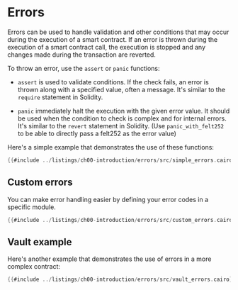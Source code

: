 # Errors

Errors can be used to handle validation and other conditions that may occur during the execution of a smart contract.
If an error is thrown during the execution of a smart contract call, the execution is stopped and any changes made during the transaction are reverted.

To throw an error, use the `assert` or `panic` functions:

- `assert` is used to validate conditions.
  If the check fails, an error is thrown along with a specified value, often a message.
  It's similar to the `require` statement in Solidity.

- `panic` immediately halt the execution with the given error value.
  It should be used when the condition to check is complex and for internal errors. It's similar to the `revert` statement in Solidity.
  (Use `panic_with_felt252` to be able to directly pass a felt252 as the error value)

Here's a simple example that demonstrates the use of these functions:

```rust
{{#include ../listings/ch00-introduction/errors/src/simple_errors.cairo}}
```

## Custom errors

You can make error handling easier by defining your error codes in a specific module.

```rust
{{#include ../listings/ch00-introduction/errors/src/custom_errors.cairo}}
```

## Vault example

Here's another example that demonstrates the use of errors in a more complex contract:

```rust
{{#include ../listings/ch00-introduction/errors/src/vault_errors.cairo}}
```
